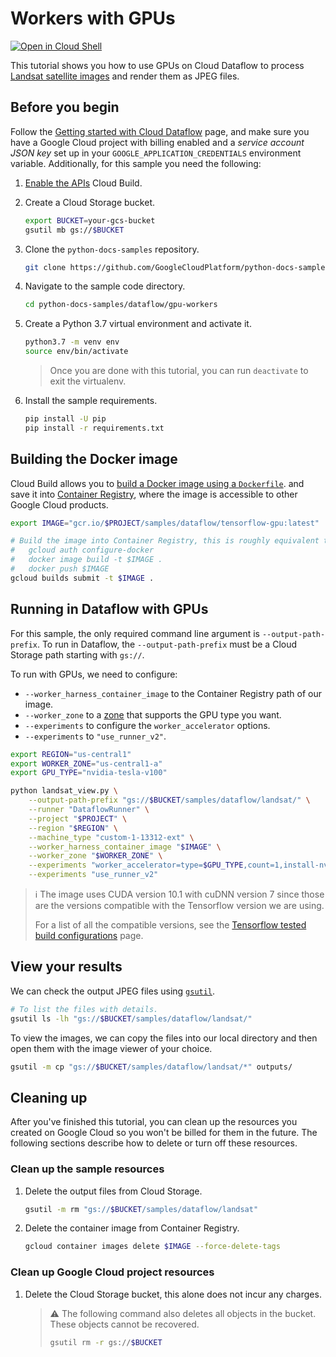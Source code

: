 # Workers with GPUs

[![Open in Cloud Shell](http://gstatic.com/cloudssh/images/open-btn.svg)](https://console.cloud.google.com/cloudshell/open?git_repo=https://github.com/GoogleCloudPlatform/python-docs-samples&page=editor&open_in_editor=dataflow/gpu-workers/README.md)

This tutorial shows you how to use GPUs on Cloud Dataflow to process
[Landsat satellite images](https://cloud.google.com/storage/docs/public-datasets/landsat)
and render them as JPEG files.

## Before you begin

Follow the
[Getting started with Cloud Dataflow](../README.md)
page, and make sure you have a Google Cloud project with billing enabled
and a *service account JSON key* set up in your `GOOGLE_APPLICATION_CREDENTIALS` environment variable.
Additionally, for this sample you need the following:

1. [Enable the APIs](https://console.cloud.google.com/flows/enableapi?apiid=cloudbuild.googleapis.com)
    Cloud Build.

1. Create a Cloud Storage bucket.

   ```sh
   export BUCKET=your-gcs-bucket
   gsutil mb gs://$BUCKET
   ```

1. Clone the `python-docs-samples` repository.

    ```sh
    git clone https://github.com/GoogleCloudPlatform/python-docs-samples.git
    ```

1. Navigate to the sample code directory.

   ```sh
   cd python-docs-samples/dataflow/gpu-workers
   ```

1. Create a Python 3.7 virtual environment and activate it.

    ```sh
    python3.7 -m venv env
    source env/bin/activate
    ```

    > Once you are done with this tutorial, you can run `deactivate` to exit the virtualenv.

1. Install the sample requirements.

    ```sh
    pip install -U pip
    pip install -r requirements.txt
    ```

## Building the Docker image

Cloud Build allows you to
[build a Docker image using a `Dockerfile`](https://cloud.google.com/cloud-build/docs/quickstart-docker#build_using_dockerfile).
and save it into
[Container Registry](https://cloud.google.com/container-registry/),
where the image is accessible to other Google Cloud products.

```sh
export IMAGE="gcr.io/$PROJECT/samples/dataflow/tensorflow-gpu:latest"

# Build the image into Container Registry, this is roughly equivalent to:
#   gcloud auth configure-docker
#   docker image build -t $IMAGE .
#   docker push $IMAGE
gcloud builds submit -t $IMAGE .
```

## Running in Dataflow with GPUs

For this sample, the only required command line argument is `--output-path-prefix`.
To run in Dataflow, the `--output-path-prefix` must be a Cloud Storage path starting with `gs://`.

To run with GPUs, we need to configure:

- `--worker_harness_container_image` to the Container Registry path of our image.
- `--worker_zone` to a [zone](/compute/docs/gpus#introduction) that supports the GPU type you want.
- `--experiments` to configure the `worker_accelerator` options.
- `--experiments` to `"use_runner_v2"`.

```sh
export REGION="us-central1"
export WORKER_ZONE="us-central1-a"
export GPU_TYPE="nvidia-tesla-v100"

python landsat_view.py \
    --output-path-prefix "gs://$BUCKET/samples/dataflow/landsat/" \
    --runner "DataflowRunner" \
    --project "$PROJECT" \
    --region "$REGION" \
    --machine_type "custom-1-13312-ext" \
    --worker_harness_container_image "$IMAGE" \
    --worker_zone "$WORKER_ZONE" \
    --experiments "worker_accelerator=type=$GPU_TYPE,count=1,install-nvidia-driver" \
    --experiments "use_runner_v2"
```

> ℹ️ The image uses CUDA version 10.1 with cuDNN version 7 since those are the
> versions compatible with the Tensorflow version we are using.
>
> For a list of all the compatible versions, see the
> [Tensorflow tested build configurations](https://www.tensorflow.org/install/source#gpu) page.

## View your results

We can check the output JPEG files using
[`gsutil`](https://cloud.google.com/storage/docs/gsutil).

```sh
# To list the files with details.
gsutil ls -lh "gs://$BUCKET/samples/dataflow/landsat/"
```

To view the images, we can copy the files into our local directory and then
open them with the image viewer of your choice.

```sh
gsutil -m cp "gs://$BUCKET/samples/dataflow/landsat/*" outputs/
```

## Cleaning up

After you've finished this tutorial, you can clean up the resources you created on Google Cloud so you won't be billed for them in the future. The following sections describe how to delete or turn off these resources.

### Clean up the sample resources

1. Delete the output files from Cloud Storage.

    ```sh
    gsutil -m rm "gs://$BUCKET/samples/dataflow/landsat"
    ```

1. Delete the container image from Container Registry.

    ```sh
    gcloud container images delete $IMAGE --force-delete-tags
    ```

### Clean up Google Cloud project resources

1. Delete the Cloud Storage bucket, this alone does not incur any charges.

    > ⚠️ The following command also deletes all objects in the bucket.
    > These objects cannot be recovered.
    >
    > ```sh
    > gsutil rm -r gs://$BUCKET
    > ```
